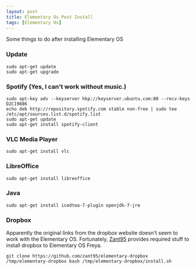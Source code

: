 ```yaml
---
layout: post
title: Elementary Os Post Install
tags: [Elementary Os]
---
```


Some things to do after installing Elementary OS

### Update
    sudo apt-get update
    sudo apt-get upgrade

### Spotify (Yes, I can't work without music.)
    sudo apt-key adv --keyserver hkp://keyserver.ubuntu.com:80 --recv-keys D2C19886
    echo deb http://repository.spotify.com stable non-free | sudo tee /etc/apt/sources.list.d/spotify.list
    sudo apt-get update
    sudo apt-get install spotify-client

### VLC Media Player
    sudo apt-get install vlc

### LibreOffice
    sudo apt-get install libreoffice

### Java
    sudo apt-get install icedtea-7-plugin openjdk-7-jre

### Dropbox
Apparently the original links from the dropbox website doesn't seem to work with the Elementary OS. Fortunately,
[Zant95](https://github.com/zant95/elementary-dropbox) provides required stuff to install dropbox to Elementary OS Freya.

    git clone https://github.com/zant95/elementary-dropbox /tmp/elementary-dropbox bash /tmp/elementary-dropbox/install.sh
